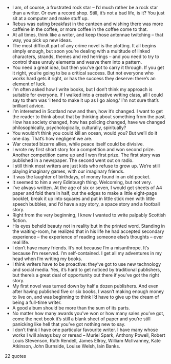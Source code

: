  - I am, of course, a frustrated rock star – I’d much rather be a rock star than a writer. Or own a record shop. Still, it’s not a bad life, is it? You just sit at a computer and make stuff up.
 - Rebus was eating breakfast in the canteen and wishing there was more caffeine in the coffee, or more coffee in the coffee come to that.
 - At all times, think like a writer, and keep those antennae twitching – that way, you pick up new ideas.
 - The most difficult part of any crime novel is the plotting. It all begins simply enough, but soon you’re dealing with a multitude of linked characters, strands, themes and red herrings – and you need to try to control these unruly elements and weave them into a pattern.
 - You need a great idea, but then you’ve got to carry it through. If you get it right, you’re going to be a critical success. But not everyone who works hard gets it right, or has the success they deserve: there’s an element of luck.
 - I’m often asked how I write books, but I don’t think my approach is suitable for everyone. If I walked into a creative writing class, all I could say to them was ‘I tend to make it up as I go along.’ I’m not sure that’s brilliant advice.
 - I’m interested in Scotland now and then, how it’s changed. I want to get the reader to think about that by thinking about something from the past. How has society changed, how has policing changed, have we changed philosophically, psychologically, culturally, spiritually?
 - You wouldn’t think you could kill an ocean, would you? But we’ll do it one day. That’s how negligent we are.
 - War created bizarre allies, while peace itself could be divisive.
 - I wrote my first short story for a competition and won second prize. Another competition came up and I won first prize. The first story was published in a newspaper. The second went out on radio.
 - I still think most writers are just kids who refuse to grow up. We’re still playing imaginary games, with our imaginary friends.
 - It was the laughter of birthdays, of money found in an old pocket.
 - It seemed to him a very Edinburgh thing. Welcoming, but not very.
 - I’ve always written. At the age of six or seven, I would get sheets of A4 paper and fold them in half, cut the edges to make a little eight-page booklet, break it up into squares and put in little stick men with little speech bubbles, and I’d have a spy story, a space story and a football story.
 - Right from the very beginning, I knew I wanted to write palpably Scottish fiction.
 - His eyes beheld beauty not in reality but in the printed word. Standing in the waiting-room, he realized that in his life he had accepted secondary experience – the experience of reading someone else’s thoughts – over real life.
 - I don’t have many friends. It’s not because I’m a misanthrope. It’s because I’m reserved. I’m self-contained. I get all my adventures in my head when I’m writing my books.
 - I think writers have to be proactive: they’ve got to use new technology and social media. Yes, it’s hard to get noticed by traditional publishers, but there’s a great deal of opportunity out there if you’ve got the right story.
 - My first novel was turned down by half a dozen publishers. And even after having published five or six books, I wasn’t making enough money to live on, and was beginning to think I’d have to give up the dream of being a full-time writer.
 - A good album should be more than the sum of its parts.
 - No matter how many awards you’ve won or how many sales you’ve got, come the next book it’s still a blank sheet of paper and you’re still panicking like hell that you’ve got nothing new to say.
 - I don’t think I have one particular favourite writer. I have many whose works I will always buy or reread – Muriel Spark, Anthony Powell, Robert Louis Stevenson, Ruth Rendell, James Ellroy, William McIlvanney, Kate Atkinson, John Burnside, Louise Welsh, Iain Banks.

22 quotes